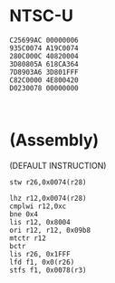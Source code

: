 # NTSC-U
```
C25699AC 00000006
935C0074 A19C0074
280C000C 40820004
3D80805A 618CA364
7D8903A6 3D801FFF
C82C0000 4E800420
D0230078 00000000



```
# (Assembly)
(DEFAULT INSTRUCTION)
```
stw r26,0x0074(r28) 
```
```
lhz r12,0x0074(r28)
cmplwi r12,0xc
bne 0x4
lis r12, 0x8004
ori r12, r12, 0x09b8
mtctr r12
bctr 
lis r26, 0x1FFF
lfd f1, 0x0(r26)
stfs f1, 0x0078(r3)
```
